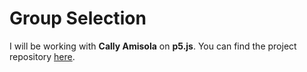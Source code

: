 # Group Selection

I will be working with **Cally Amisola** on **p5.js**. You can find the project repository [here](https://github.com/processing/p5.js?tab=readme-ov-file).

